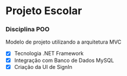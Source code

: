 # Projeto Escolar

### Disciplina POO

Modelo de projeto utilizando a arquitetura MVC

- [x] Tecnologia .NET Framework
- [x] Integração com Banco de Dados MySQL
- [x] Criação da UI de SignIn
